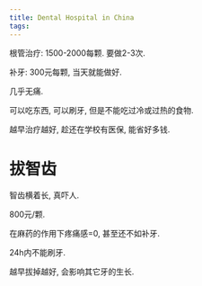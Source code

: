 ```yaml
---
title: Dental Hospital in China
tags:
---
```




根管治疗: 1500-2000每颗. 要做2-3次.

补牙: 300元每颗, 当天就能做好.

几乎无痛.

可以吃东西, 可以刷牙, 但是不能吃过冷或过热的食物.

越早治疗越好, 趁还在学校有医保, 能省好多钱.

# 拔智齿

智齿横着长, 真吓人.

800元/颗.

在麻药的作用下疼痛感=0, 甚至还不如补牙.

24h内不能刷牙.

越早拔掉越好, 会影响其它牙的生长.

